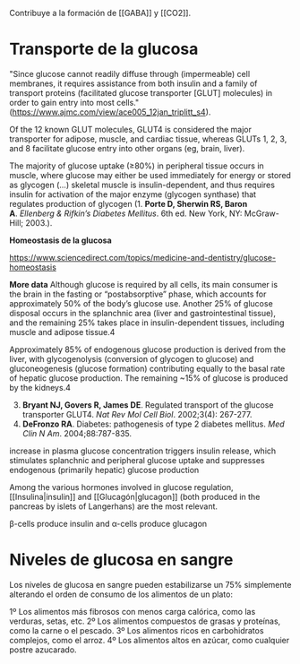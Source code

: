 Contribuye a la formación de [[GABA]] y [[CO2]].

# Transporte de la glucosa

"Since glucose cannot readily diffuse through (impermeable) cell membranes, it requires assistance from both insulin and a family of transport proteins (facilitated glucose transporter [GLUT] molecules) in order to gain entry into most cells." (https://www.ajmc.com/view/ace005_12jan_triplitt_s4).

Of the 12 known GLUT molecules, GLUT4 is considered the major transporter for adipose, muscle, and cardiac tissue, whereas GLUTs 1, 2, 3, and 8 facilitate glucose entry into other organs (eg, brain, liver).

The majority of glucose uptake (≥80%) in peripheral tissue occurs in muscle, where glucose may either be used immediately for energy or stored as glycogen (...) skeletal muscle is insulin-dependent, and thus requires insulin for activation of the major enzyme (glycogen synthase) that regulates production of glycogen (1.  **Porte D, Sherwin RS, Baron A**. _Ellenberg & Rifkin’s Diabetes Mellitus_. 6th ed. New York, NY: McGraw-Hill; 2003.).

**Homeostasis de la glucosa**

https://www.sciencedirect.com/topics/medicine-and-dentistry/glucose-homeostasis


**More data**
Although glucose is required by all cells, its main consumer is the brain in the fasting or “postabsorptive” phase, which accounts for approximately 50% of the body’s glucose use. Another 25% of glucose disposal occurs in the splanchnic area (liver and gastrointestinal tissue), and the remaining 25% takes place in insulin-dependent tissues, including muscle and adipose tissue.4 

Approximately 85% of endogenous glucose production is derived from the liver, with glycogenolysis (conversion of glycogen to glucose) and gluconeogenesis (glucose formation) contributing equally to the basal rate of hepatic glucose production. The remaining ~15% of glucose is produced by the kidneys.4

3.  **Bryant NJ, Govers R, James DE**. Regulated transport of the glucose transporter GLUT4. _Nat Rev Mol Cell Biol_. 2002;3(4): 267-277.
4.  **DeFronzo RA**. Diabetes: pathogenesis of type 2 diabetes mellitus. _Med Clin N Am_. 2004;88:787-835.

increase in plasma glucose concentration triggers insulin release, which stimulates splanchnic and peripheral glucose uptake and suppresses endogenous (primarily hepatic) glucose production


Among the various hormones involved in glucose regulation, [[Insulina|insulin]] and [[Glucagón|glucagon]] (both produced in the pancreas by islets of Langerhans) are the most relevant.

β-cells produce insulin and α-cells produce glucagon



# Niveles de glucosa en sangre

Los niveles de glucosa en sangre pueden estabilizarse un 75% simplemente alterando el orden de consumo de los alimentos de un plato:

1º Los alimentos más fibrosos con menos carga calórica, como las verduras, setas, etc.
2º Los alimentos compuestos de grasas y proteínas, como la carne o el pescado.
3º Los alimentos ricos en carbohidratos complejos, como el arroz.
4º Los alimentos altos en azúcar, como cualquier postre azucarado.